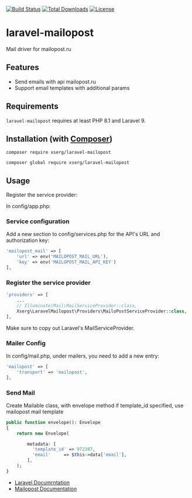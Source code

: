 [![Build Status](https://img.shields.io/github/actions/workflow/status/zircote/swagger-php/build.yml?branch=master)](https://github.com/xserg/laravel-mailopost/actions?query=workflow:build)
[![Total Downloads](https://img.shields.io/packagist/dt/zircote/swagger-php.svg)](https://packagist.org/packages/zircote/swagger-php)
[![License](https://img.shields.io/badge/license-Apache2.0-blue.svg)](LICENSE)

# laravel-mailopost

Mail driver for mailopost.ru

## Features

- Send emails with api mailopost.ru
- Support email templates with additional params

## Requirements

`laravel-mailopost` requires at least  PHP 8.1 and Laravel 9.

## Installation (with [Composer](https://getcomposer.org))

```shell
composer require xserg/laravel-mailopost
```
```shell
composer global require xserg/laravel-mailopost
```

## Usage

Register the service provider:

In config/app.php:

### Service configuration


Add a new section to config/services.php for the API's URL and authorization key:

```php
'mailopost_mail' => [
    'url' => env('MAILOPOST_MAIL_URL'),
    'key' => env('MAILOPOST_MAIL_API_KEY')
],
```

### Register the service provider

```php
'providers' => [
    ...
    // Illuminate\Mail\MailServiceProvider::class,
    Xserg\LaravelMailopost\Providers\MailoPostServiceProvider::class,
],
```
Make sure to copy out Laravel's MailServiceProvider.

### Mailer Config

In config/mail.php, under mailers, you need to add a new entry:
```php
'mailopost' => [
    'transport' => 'mailopost',
],
```

### Send Mail

Create Mailable class, with envelope method
if template_id specified, use mailopost mail template

```php
public function envelope(): Envelope
{
    return new Envelope(

        metadata: [
          'template_id' => 972387,
          'email'     => $this->data['email'],
        ],
    );
}
```

- [Laravel Documrntation](https://laravel.com/docs/10.x/mail#sending-mail)
- [Mailopost Documentation](https://mailopost.ru/api.html)
